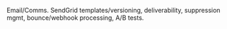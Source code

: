Email/Comms. SendGrid templates/versioning, deliverability, suppression mgmt, bounce/webhook processing, A/B tests.

